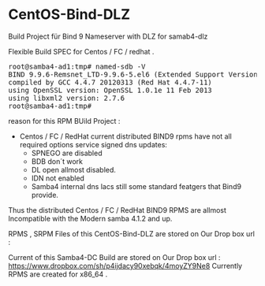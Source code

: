 CentOS-Bind-DLZ
===============

Build Project für Bind 9 Nameserver with DLZ for samab4-dlz 

Flexible Build SPEC for Centos / FC / redhat .
<pre>
root@samba4-ad1:tmp# named-sdb -V
BIND 9.9.6-Remsnet_LTD-9.9.6-5.el6 (Extended Support Version) <id:ea4e9ef8> built by make with '--build=x86_64-redhat-linux-gnu' '--program-prefix=' '--exec-prefix=/usr' '--includedir=/usr/include' '--prefix=/usr' '--bindir=/usr/bin' '--sbindir=/usr/sbin' '--sharedstatedir=/var/lib' '--libexecdir=/usr/libexec' '--localstatedir=/var' '--includedir=/usr/include/bind9' '--libdir=/usr/lib64' '--datadir=/usr/share' '--mandir=/usr/share/man' '--infodir=/usr/share/info' '--docdir=/usr/share/doc' '--sysconfdir=/etc' '--host=x86_64-redhat-linux-gnu' '--target=x86_64-redhat-linux-gnu' '--with-docbook-xsl=/usr/share/sgml/docbook/xsl-stylesheets' '--enable-newstats' '--disable-static' '--enable-exportlib' '--with-export-libdir=/usr/lib64' '--with-export-includedir=/usr/include' '--with-openssl' '--enable-threads' '--disable-openssl-version-check' '--with-libtool' '--with-pic' '--with-python' '--with-dlopen=yes' '--with-dlz-ldap=yes' '--with-dlz-filesystem=yes' '--with-dlz-bdb=yes' '--with-gssapi=yes' '--with-idnlib=-L/usr/lib -R/usr/lib -lidn -lidn2' '--with-libxml2' '--enable-filter-aaaa' '--enable-rrl' '--with-ecdsa' '--enable-fixed-rrset' 'build_alias=x86_64-redhat-linux-gnu' 'host_alias=x86_64-redhat-linux-gnu' 'target_alias=x86_64-redhat-linux-gnu' 'CC=gcc' 'CFLAGS=-O2 -g -DNO_VERSION_DATE -fno-strict-aliasing -fpie ' 'LDFLAGS=-L/usr/lib64 -L/usr/lib64/mysql -pie' 'CPPFLAGS= -DDIG_SIGCHASE'
compiled by GCC 4.4.7 20120313 (Red Hat 4.4.7-11)
using OpenSSL version: OpenSSL 1.0.1e 11 Feb 2013
using libxml2 version: 2.7.6
root@samba4-ad1:tmp#
</pre>




reason for this RPM BUild Project :
 - Centos / FC / RedHat  current distributed BIND9 rpms have not all required options service signed dns updates:
    *   SPNEGO are disabled
    *   BDB don´t work
    *   DL open allmost disabled.
    *   IDN not enabled
    *   Samba4 internal dns lacs still some standard featgers that Bind9 provide.

Thus the distributed Centos / FC / RedHat BIND9 RPMS are allmost Incompatible with the Modern samba 4.1.2 and up.



RPMS , SRPM Files of this CentOS-Bind-DLZ
 are stored on Our Drop box url :

Current of this Samba4-DC Build are stored on Our Drop box url : https://www.dropbox.com/sh/p4ijdacy90xebqk/4moyZY9Ne8 Currently 
RPMS are created for  x86_64 .





